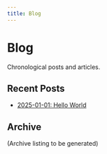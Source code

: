 ```yaml
---
title: Blog
---
```


# Blog

Chronological posts and articles.

## Recent Posts

- [2025-01-01: Hello World](2025-01-01-hello-world.md)

## Archive

(Archive listing to be generated)
